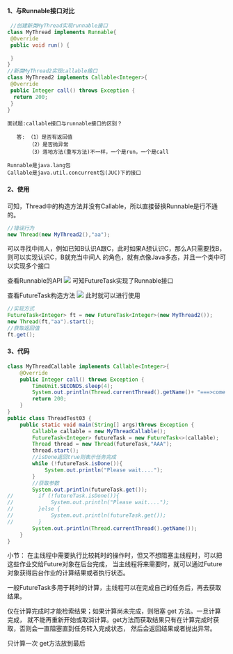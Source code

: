 #### 1、与Runnable接口对比
```java
 //创建新类MyThread实现runnable接口
class MyThread implements Runnable{
 @Override
 public void run() {
 
 }
}
//新类MyThread2实现callable接口
class MyThread2 implements Callable<Integer>{
 @Override
 public Integer call() throws Exception {
  return 200;
 } 
}
```
```
面试题:callable接口与runnable接口的区别？
 
   答: （1）是否有返回值
       （2）是否抛异常
       （3）落地方法(重写方法)不一样，一个是run，一个是call

Runnable是java.lang包
Callable是java.util.concurrent包(JUC)下的接口
```



#### 2、使用

可知，Thread中的构造方法并没有Callable，所以直接替换Runnable是行不通的。
```java
//错误行为
new Thread(new MyThread2(),"aa");
```
 可以寻找中间人，例如已知B认识A跟C，此时如果A想认识C，那么A只需要找B，则可以实现认识C，B就充当中间人 的角色，就有点像Java多态，并且一个类中可以实现多个接口

查看Runnable的API
![](https://upload-images.jianshu.io/upload_images/20318144-9341ad5ac14e8134.png?imageMogr2/auto-orient/strip%7CimageView2/2/w/1240)
可知FutureTask实现了Runnable接口

查看FutureTask构造方法
![](https://upload-images.jianshu.io/upload_images/20318144-489a8488f4325ae7.png?imageMogr2/auto-orient/strip%7CimageView2/2/w/1240)
此时就可以进行使用
```java
//实现方式
FutureTask<Integer> ft = new FutureTask<Integer>(new MyThread2());
new Thread(ft,"aa").start();
//获取返回值
ft.get();
```
 #### 3、代码
```java
class MyThreadCallable implements Callable<Integer>{
    @Override
    public Integer call() throws Exception {
        TimeUnit.SECONDS.sleep(4);
        System.out.println(Thread.currentThread().getName()+ "===>come in callable");
        return 200;
    }
}
public class ThreadTest03 {
    public static void main(String[] args)throws Exception {
        Callable callable = new MyThreadCallable();
        FutureTask<Integer> futureTask = new FutureTask<>(callable);
        Thread thread = new Thread(futureTask,"AAA");
        thread.start();
        //isDone返回true则表示任务完成
        while (!futureTask.isDone()){
            System.out.println("Please wait....");
        }
        //获取参数
        System.out.println(futureTask.get());
//        if (!futureTask.isDone()){
//            System.out.println("Please wait....");
//        }else {
//            System.out.println(futureTask.get());
//        }
        System.out.println(Thread.currentThread().getName());
    }
}
```
小节：
在主线程中需要执行比较耗时的操作时，但又不想阻塞主线程时，可以把这些作业交给Future对象在后台完成，
当主线程将来需要时，就可以通过Future对象获得后台作业的计算结果或者执行状态。

一般FutureTask多用于耗时的计算，主线程可以在完成自己的任务后，再去获取结果。

仅在计算完成时才能检索结果；如果计算尚未完成，则阻塞 get 方法。一旦计算完成，
就不能再重新开始或取消计算。get方法而获取结果只有在计算完成时获取，否则会一直阻塞直到任务转入完成状态，
然后会返回结果或者抛出异常。 

只计算一次
get方法放到最后

 
